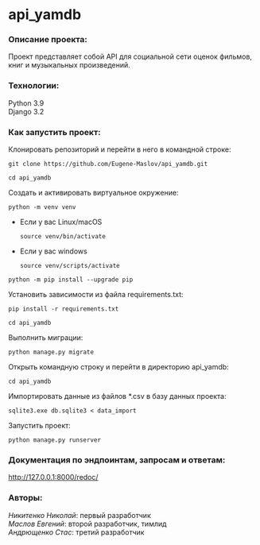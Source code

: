 # api_yamdb
### Описание проекта:
Проект представляет собой API для социальной сети оценок фильмов, книг и музыкальных произведений.

### Технологии:
Python 3.9  
Django 3.2

### Как запустить проект:

Клонировать репозиторий и перейти в него в командной строке:

```
git clone https://github.com/Eugene-Maslov/api_yamdb.git
```

```
cd api_yamdb
```

Cоздать и активировать виртуальное окружение:

```
python -m venv venv
```

* Если у вас Linux/macOS

    ```
    source venv/bin/activate
    ```

* Если у вас windows

    ```
    source venv/scripts/activate
    ```

```
python -m pip install --upgrade pip
```

Установить зависимости из файла requirements.txt:

```
pip install -r requirements.txt
```

```
cd api_yamdb
```

Выполнить миграции:

```
python manage.py migrate
```

Открыть командную строку и перейти в директорию api_yamdb:

```
cd api_yamdb
```

Импортировать данные из файлов *.csv в базу данных проекта:

```
sqlite3.exe db.sqlite3 < data_import
```

Запустить проект:

```
python manage.py runserver
```

### Документация по эндпоинтам, запросам и ответам:

http://127.0.0.1:8000/redoc/

### Авторы:
_Никитенко Николай_: первый разработчик  
_Маслов Евгений_: второй разработчик, тимлид  
_Андрющенко Стас_: третий разработчик